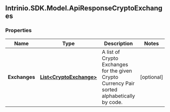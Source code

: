 ## Intrinio.SDK.Model.ApiResponseCryptoExchanges
### Properties

Name | Type | Description | Notes
------------ | ------------- | ------------- | -------------
**Exchanges** | [**List&lt;CryptoExchange&gt;**](CryptoExchange.md) | A list of Crypto Exchanges for the given Crypto Currency Pair sorted alphabetically by code. | [optional] 

